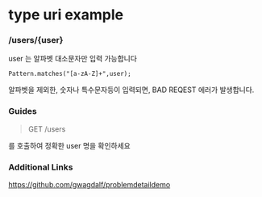 # type uri example

### /users/{user}

user 는 알파벳 대소문자만 입력 가능합니다

```
Pattern.matches("[a-zA-Z]+",user);
```

알파벳을 제외한, 숫자나 특수문자등이 입력되면, BAD REQEST 에러가 발생합니다.



### Guides
> GET /users

를 호출하여 정확한 user 명을 확인하세요



### Additional Links

https://github.com/gwagdalf/problemdetaildemo
